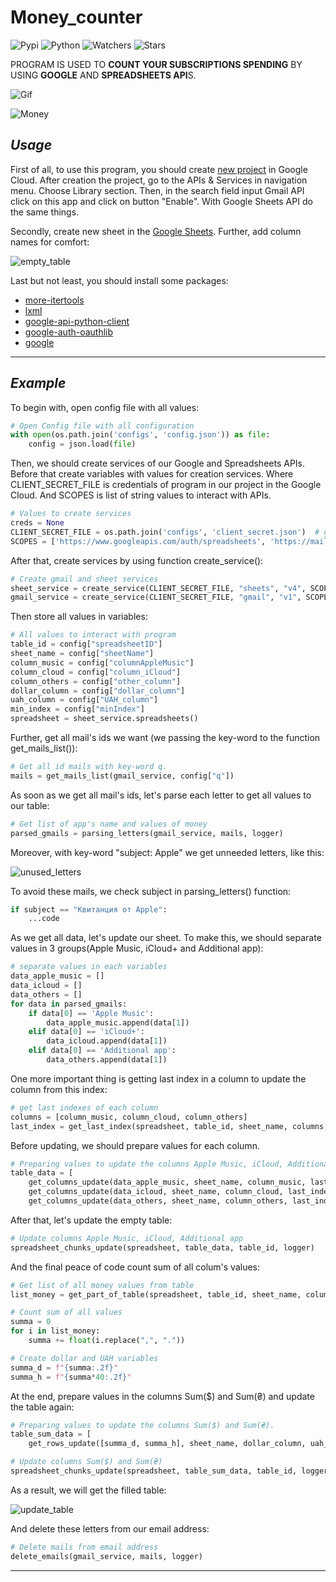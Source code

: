 # Money_counter
![Pypi](https://img.shields.io/pypi/v/google?color=orange&style=plastic)
![Python](https://img.shields.io/pypi/pyversions/google_auth_oauthlib?color=gree&style=plastic)
![Watchers](https://img.shields.io/github/watchers/Kalinka5/Money_counter?style=social)
![Stars](https://img.shields.io/github/stars/Kalinka5/Money_counter?style=social)

PROGRAM IS USED TO **COUNT YOUR SUBSCRIPTIONS SPENDING** BY USING **GOOGLE** AND **SPREADSHEETS API**S.

![Gif](https://user-images.githubusercontent.com/106172806/216621787-bd1a4a66-377f-467c-a371-9d2d00fd30b3.gif)

![Money](https://user-images.githubusercontent.com/106172806/216789011-9b0dc0f5-700c-4c66-a1a3-4393c1f24cd0.gif)

## *Usage*
First of all, to use this program, you should create [new project](https://console.cloud.google.com/projectcreate?previousPage=%2Fwelcome%3Fproject%3Dmoneycounter-376608%26authuser%3D1&organizationId=0&authuser=1) in Google Cloud. After creation the project, go to the APIs & Services in navigation menu. Choose Library section. Then, in the search field input Gmail API click on this app and click on button "Enable". With Google Sheets API do the same things.

Secondly, create new sheet in the [Google Sheets](https://www.google.com/sheets/about/). Further, add column names for comfort:

![empty_table](https://user-images.githubusercontent.com/106172806/216630610-f76a5e5d-854c-441a-b7a2-b1249701e887.jpg)

Last but not least, you should install some packages:
+ [more-itertools](https://pypi.org/project/more-itertools/)
+ [lxml](https://pypi.org/project/lxml/)
+ [google-api-python-client](https://pypi.org/project/google-api-python-client/)
+ [google-auth-oauthlib](https://pypi.org/project/google-auth-oauthlib/)
+ [google](https://pypi.org/project/google/)
___

## *Example*
To begin with, open config file with all values:
```python
# Open Config file with all configuration
with open(os.path.join('configs', 'config.json')) as file:
    config = json.load(file)
```

Then, we should create services of our Google and Spreadsheets APIs. Before that create variables with values for creation services. Where CLIENT_SECRET_FILE is credentials of program in our project in the Google Cloud. And SCOPES is list of string values to interact with APIs.
```python
# Values to create services
creds = None
CLIENT_SECRET_FILE = os.path.join('configs', 'client_secret.json')  # get file path
SCOPES = ['https://www.googleapis.com/auth/spreadsheets', 'https://mail.google.com/']
```

After that, create services by using function create_service():
```python
# Create gmail and sheet services
sheet_service = create_service(CLIENT_SECRET_FILE, "sheets", "v4", SCOPES, config["gmail"], logger)
gmail_service = create_service(CLIENT_SECRET_FILE, "gmail", "v1", SCOPES, config["gmail"], logger)
```

Then store all values in variables:
```python
# All values to interact with program
table_id = config["spreadsheetID"]
sheet_name = config["sheetName"]
column_music = config["columnAppleMusic"]
column_cloud = config["column_iCloud"]
column_others = config["other_column"]
dollar_column = config["dollar_column"]
uah_column = config["UAH_column"]
min_index = config["minIndex"]
spreadsheet = sheet_service.spreadsheets()
```

Further, get all mail's ids we want (we passing the key-word to the function get_mails_list()):
```python
# Get all id mails with key-word q.
mails = get_mails_list(gmail_service, config["q"])
```

As soon as we get all mail's ids, let's parse each letter to get all values to our table:
```python
# Get list of app's name and values of money
parsed_gmails = parsing_letters(gmail_service, mails, logger)
```
Moreover, with key-word "subject: Apple" we get unneeded letters, like this:

![unused_letters](https://user-images.githubusercontent.com/106172806/216625105-102cf723-a1d7-40b1-9281-d923cc7347fe.jpg)

To avoid these mails, we check subject in parsing_letters() function:
```python
if subject == "Квитанция от Apple":
    ...code
```

As we get all data, let's update our sheet. To make this, we should separate values in 3 groups(Apple Music, iCloud+ and Additional app):
```python
# separate values in each variables
data_apple_music = []
data_icloud = []
data_others = []
for data in parsed_gmails:
    if data[0] == 'Apple Music':
        data_apple_music.append(data[1])
    elif data[0] == 'iCloud+':
        data_icloud.append(data[1])
    elif data[0] == 'Additional app':
        data_others.append(data[1])
```

One more important thing is getting last index in a column to update the column from this index:
```python
# get last indexes of each column
columns = [column_music, column_cloud, column_others]
last_index = get_last_index(spreadsheet, table_id, sheet_name, columns, min_index)
```

Before updating, we should prepare values for each column.
```python
# Preparing values to update the columns Apple Music, iCloud, Additional app.
table_data = [
    get_columns_update(data_apple_music, sheet_name, column_music, last_index[0], len(data_apple_music) + 1),
    get_columns_update(data_icloud, sheet_name, column_cloud, last_index[1], len(data_apple_music) + 1),
    get_columns_update(data_others, sheet_name, column_others, last_index[2], len(data_apple_music) + 1)]
```

After that, let's update the empty table:
```python
# Update columns Apple Music, iCloud, Additional app
spreadsheet_chunks_update(spreadsheet, table_data, table_id, logger)
```
And the final peace of code count sum of all colum's values:
```python
# Get list of all money values from table
list_money = get_part_of_table(spreadsheet, table_id, sheet_name, column_music, column_others, min_index, 18)

# Count sum of all values
summa = 0
for i in list_money:
    summa += float(i.replace(",", "."))

# Create dollar and UAH variables
summa_d = f"{summa:.2f}"
summa_h = f"{summa*40:.2f}"
```

At the end, prepare values in the columns Sum($) and Sum(₴) and update the table again:
```python
# Preparing values to update the columns Sum($) and Sum(₴).
table_sum_data = [
    get_rows_update([summa_d, summa_h], sheet_name, dollar_column, uah_column, min_index)]

# Update columns Sum($) and Sum(₴)
spreadsheet_chunks_update(spreadsheet, table_sum_data, table_id, logger)
```

As a result, we will get the filled table:

![update_table](https://user-images.githubusercontent.com/106172806/216629752-01a516ad-d76c-40d9-8096-91c0c16dfa5d.jpg)

And delete these letters from our email address:
```python
# Delete mails from email address
delete_emails(gmail_service, mails, logger)
```
___
